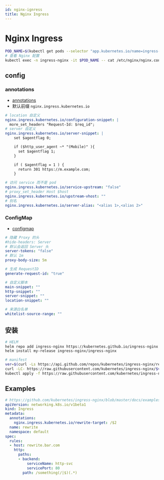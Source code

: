 ```yaml
---
id: nginx-ignress
title: Nginx Ingress
---
```


# Nginx Ingress

```bash
POD_NAME=$(kubectl get pods --selector "app.kubernetes.io/name=ingress-nginx" --all-namespaces --output=name | head -1)
# 查看 Nginx 配置
kubectl exec -n ingress-nginx -it $POD_NAME -- cat /etc/nginx/nginx.conf
```

## config

### annotations
* [annotations](https://kubernetes.github.io/ingress-nginx/user-guide/nginx-configuration/annotations/)
* 默认前缀 `nginx.ingress.kubernetes.io`
 
```yaml
# location 自定义
nginx.ingress.kubernetes.io/configuration-snippet: |
  more_set_headers "Request-Id: $req_id";
# server 自定义
nginx.ingress.kubernetes.io/server-snippet: |
    set $agentflag 0;

    if ($http_user_agent ~* "(Mobile)" ){
      set $agentflag 1;
    }

    if ( $agentflag = 1 ) {
      return 301 https://m.example.com;
    }

# 访问 service 而不是 pod
nginx.ingress.kubernetes.io/service-upstream: "false"
# proxy_set_header Host $host
nginx.ingress.kubernetes.io/upstream-vhost: ""
# 别名
nginx.ingress.kubernetes.io/server-alias: "<alias 1>,<alias 2>"
```

### ConfigMap
* [configmap](https://kubernetes.github.io/ingress-nginx/user-guide/nginx-configuration/configmap)

```yaml
# 隐藏 Proxy 的头
#hide-headers: Server
# 默认会返回 Server 头
server-tokens: "false"
# 默认 1m
proxy-body-size: 5m

# 生成 RequestID
generate-request-id: "true"

# 自定义脚本
main-snippet: ""
http-snippet: ""
server-snippet: ""
location-snippet: ""

# 来源白名单
whitelist-source-range: ""
```

## 安装
```bash
# HELM 
helm repo add ingress-nginx https://kubernetes.github.io/ingress-nginx
helm install my-release ingress-nginx/ingress-nginx

# manifest
ver=$(curl -Ls https://api.github.com/repos/kubernetes/ingress-nginx/releases/latest | jq -r .tag_name)
curl -LC- https://raw.githubusercontent.com/kubernetes/ingress-nginx/$ver/deploy/static/provider/baremetal/deploy.yaml -o nginx-ingress-baremetal-$ver.yaml
kubectl apply -f https://raw.githubusercontent.com/kubernetes/ingress-nginx/controller-0.32.0/deploy/static/provider/baremetal/deploy.yaml
```

## Examples

```yaml
# https://github.com/kubernetes/ingress-nginx/blob/master/docs/examples/rewrite/README.md
apiVersion: networking.k8s.io/v1beta1
kind: Ingress
metadata:
  annotations:
    nginx.ingress.kubernetes.io/rewrite-target: /$2
  name: rewrite
  namespace: default
spec:
  rules:
  - host: rewrite.bar.com
    http:
      paths:
      - backend:
          serviceName: http-svc
          servicePort: 80
        path: /something(/|$)(.*)
```
